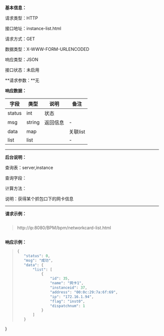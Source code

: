 **基本信息：**

请求类型：HTTP

接口地址：instance-list.html

请求方式：GET

数据类型：X-WWW-FORM-URLENCODED

响应类型：JSON

接口状态：未启用

**请求参数：**无

**响应数据：**


| **字段** | **类型** | **说明** | **备注** |
| --- | --- | --- | --- |
| status | int | 状态 | |
| msg | string | 返回信息 | - |
| data| map| | 关联list |
| list| list| | - |

---

**后台说明：**

查询表：server,instance

查询字段：

计算方法：

说明：获得某个抓包口下的网卡信息

---

**请求示例：**

> ```js

> http://ip:8080/BPM/bpm/networkcard-list.html


> ```

**响应示例：**

> ```js
>{
>    "status": 0,
>    "msg": "成功",
>    "data": {
>        "list": [
>            {
>                "id": 35,
>                "name": "网卡1",
>                "instanceid": 37,
>                "address": "00:0c:29:7a:6f:69",
>                "ip": "172.16.1.94",
>                "flag": "inst0",
>                "dispatchnum": 1
>            }
>        ]
>    }
}
> ```


